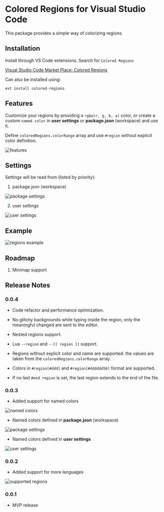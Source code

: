 # Colored Regions for Visual Studio Code

This package provides a simple way of colorizing regions.

## Installation

Install through VS Code extensions. Search for `Colored Regions`

[Visual Studio Code Market Place: Colored Regions](https://marketplace.visualstudio.com/items?itemName=mihelcic.colored-regions)

Can also be installed using:

```
ext install colored-regions
```

## Features

Customize your regions by providing a `rgba(r, g, b, a)` color, or create a custom `named color` in **user settings** or **package.json** (workspace) and use it.

Define `coloredRegions.colorRange` array and use `#region` without explicit color definition.

![features](images/features.png)

## Settings

Settings will be read from (listed by priority):

1) package.json (workspace)

![package settings](images/package_settings.png)

2) user settings

![user settings](images/user_settings.png)

## Example

![regions example](images/regions.png)

## Roadmap

1. Minimap support

## Release Notes

### 0.0.4
* Code refactor and performance optimization.

* No glitchy backgrounds while typing inside the region, only the meaningful changed are sent to the editor.

* Nested regions support.

* Lua `--region` and `--[[ region ]]` support.

* Regions without explicit color and name are supported: the values are taken from the `coloredRegions.colorRange` array.

* Colors in `#region[#ddd]` and `#region[#dddddd50]` format are supported.

* If no last `#end region` is set, the last region extends to the end of the file.

### 0.0.3

* Added support for named colors

![named colors](images/named_colors.png)

* Named colors defined in **package.json** (workspace)

![package settings](images/package_settings.png)

* Named colors defined in **user settings**

![user settings](images/user_settings.png)


### 0.0.2

* Added support for more languages

![supported regions](images/supported_regions.png)


### 0.0.1

* MVP release
